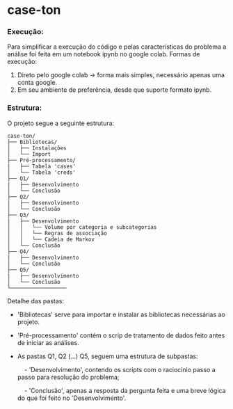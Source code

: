 # case-ton

### Execução:
Para simplificar a execução do código e pelas características do problema a análise foi feita em um notebook ipynb no google colab.
Formas de execução:
1) Direto pelo google colab -> forma mais simples, necessário apenas uma conta google.
2) Em seu ambiente de preferência, desde que suporte formato ipynb.

### Estrutura:
O projeto segue a seguinte estrutura:

```
case-ton/
├── Bibliotecas/
│   ├── Instalações 
│   └── Import
├── Pré-processamento/
|   ├── Tabela 'cases'
│   └── Tabela 'creds'   
├── Q1/
|   ├── Desenvolvimento
│   └── Conclusão
├── Q2/
|   ├── Desenvolvimento
│   └── Conclusão
├── Q3/
|   ├── Desenvolvimento
│   │   └── Volume por categoria e subcategorias
│   │   └── Regras de associação
│   │   └── Cadeia de Markov
│   └── Conclusão
├── Q4/
|   ├── Desenvolvimento
│   └── Conclusão
├── Q5/
|   ├── Desenvolvimento
│   └── Conclusão
└──────────────────
```
Detalhe das pastas:
- 'Bibliotecas' serve para importar e instalar as bibliotecas necessárias ao projeto.
- 'Pré-processamento' contém o scrip de tratamento de dados feito antes de iniciar as análises.
- As pastas Q1, Q2 (...) Q5, seguem uma estrutura de subpastas:
  
  &nbsp;&nbsp;&nbsp;&nbsp;- 'Desenvolvimento', contendo os scripts com o raciocínio passo a passo para resolução do problema;
  
  &nbsp;&nbsp;&nbsp;&nbsp;- 'Conclusão', apenas a resposta da pergunta feita e uma breve lógica do que foi feito no 'Desenvolvimento'.






